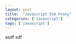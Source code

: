 ```yaml
---
layout: post
title:  "Javascript ES6 Proxy"
categories: ['javascript']
tags: ['javascript']
---
```


asdf
sdf